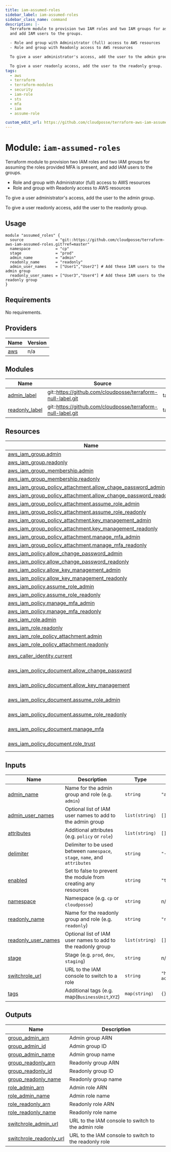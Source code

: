 ```yaml
---
title: iam-assumed-roles
sidebar_label: iam-assumed-roles
sidebar_class_name: command
description: |-
  Terraform module to provision two IAM roles and two IAM groups for assuming the roles provided MFA is present,
  and add IAM users to the groups.

  - Role and group with Administrator (full) access to AWS resources
  - Role and group with Readonly access to AWS resources

  To give a user administrator's access, add the user to the admin group.

  To give a user readonly access, add the user to the readonly group.
tags:
  - aws
  - terraform
  - terraform-modules
  - security
  - iam-role
  - sts
  - mfa
  - iam
  - assume-role

custom_edit_url: https://github.com/cloudposse/terraform-aws-iam-assumed-roles/blob/main/README.yaml
---
```


# Module: `iam-assumed-roles`
Terraform module to provision two IAM roles and two IAM groups for assuming the roles provided MFA is present,
and add IAM users to the groups.

- Role and group with Administrator (full) access to AWS resources
- Role and group with Readonly access to AWS resources

To give a user administrator's access, add the user to the admin group.

To give a user readonly access, add the user to the readonly group.






## Usage

```hcl
module "assumed_roles" {
  source              = "git::https://github.com/cloudposse/terraform-aws-iam-assumed-roles.git?ref=master"
  namespace           = "cp"
  stage               = "prod"
  admin_name          = "admin"
  readonly_name       = "readonly"
  admin_user_names    = ["User1","User2"] # Add these IAM users to the admin group
  readonly_user_names = ["User3","User4"] # Add these IAM users to the readonly group
}
```






<!-- markdownlint-disable -->
## Requirements

No requirements.

## Providers

| Name | Version |
|------|---------|
| <a name="provider_aws"></a> [aws](#provider\_aws) | n/a |

## Modules

| Name | Source | Version |
|------|--------|---------|
| <a name="module_admin_label"></a> [admin\_label](#module\_admin\_label) | git::https://github.com/cloudposse/terraform-null-label.git | tags/0.3.3 |
| <a name="module_readonly_label"></a> [readonly\_label](#module\_readonly\_label) | git::https://github.com/cloudposse/terraform-null-label.git | tags/0.3.3 |

## Resources

| Name | Type |
|------|------|
| [aws_iam_group.admin](https://registry.terraform.io/providers/hashicorp/aws/latest/docs/resources/iam_group) | resource |
| [aws_iam_group.readonly](https://registry.terraform.io/providers/hashicorp/aws/latest/docs/resources/iam_group) | resource |
| [aws_iam_group_membership.admin](https://registry.terraform.io/providers/hashicorp/aws/latest/docs/resources/iam_group_membership) | resource |
| [aws_iam_group_membership.readonly](https://registry.terraform.io/providers/hashicorp/aws/latest/docs/resources/iam_group_membership) | resource |
| [aws_iam_group_policy_attachment.allow_chage_password_admin](https://registry.terraform.io/providers/hashicorp/aws/latest/docs/resources/iam_group_policy_attachment) | resource |
| [aws_iam_group_policy_attachment.allow_change_password_readonly](https://registry.terraform.io/providers/hashicorp/aws/latest/docs/resources/iam_group_policy_attachment) | resource |
| [aws_iam_group_policy_attachment.assume_role_admin](https://registry.terraform.io/providers/hashicorp/aws/latest/docs/resources/iam_group_policy_attachment) | resource |
| [aws_iam_group_policy_attachment.assume_role_readonly](https://registry.terraform.io/providers/hashicorp/aws/latest/docs/resources/iam_group_policy_attachment) | resource |
| [aws_iam_group_policy_attachment.key_management_admin](https://registry.terraform.io/providers/hashicorp/aws/latest/docs/resources/iam_group_policy_attachment) | resource |
| [aws_iam_group_policy_attachment.key_management_readonly](https://registry.terraform.io/providers/hashicorp/aws/latest/docs/resources/iam_group_policy_attachment) | resource |
| [aws_iam_group_policy_attachment.manage_mfa_admin](https://registry.terraform.io/providers/hashicorp/aws/latest/docs/resources/iam_group_policy_attachment) | resource |
| [aws_iam_group_policy_attachment.manage_mfa_readonly](https://registry.terraform.io/providers/hashicorp/aws/latest/docs/resources/iam_group_policy_attachment) | resource |
| [aws_iam_policy.allow_change_password_admin](https://registry.terraform.io/providers/hashicorp/aws/latest/docs/resources/iam_policy) | resource |
| [aws_iam_policy.allow_change_password_readonly](https://registry.terraform.io/providers/hashicorp/aws/latest/docs/resources/iam_policy) | resource |
| [aws_iam_policy.allow_key_management_admin](https://registry.terraform.io/providers/hashicorp/aws/latest/docs/resources/iam_policy) | resource |
| [aws_iam_policy.allow_key_management_readonly](https://registry.terraform.io/providers/hashicorp/aws/latest/docs/resources/iam_policy) | resource |
| [aws_iam_policy.assume_role_admin](https://registry.terraform.io/providers/hashicorp/aws/latest/docs/resources/iam_policy) | resource |
| [aws_iam_policy.assume_role_readonly](https://registry.terraform.io/providers/hashicorp/aws/latest/docs/resources/iam_policy) | resource |
| [aws_iam_policy.manage_mfa_admin](https://registry.terraform.io/providers/hashicorp/aws/latest/docs/resources/iam_policy) | resource |
| [aws_iam_policy.manage_mfa_readonly](https://registry.terraform.io/providers/hashicorp/aws/latest/docs/resources/iam_policy) | resource |
| [aws_iam_role.admin](https://registry.terraform.io/providers/hashicorp/aws/latest/docs/resources/iam_role) | resource |
| [aws_iam_role.readonly](https://registry.terraform.io/providers/hashicorp/aws/latest/docs/resources/iam_role) | resource |
| [aws_iam_role_policy_attachment.admin](https://registry.terraform.io/providers/hashicorp/aws/latest/docs/resources/iam_role_policy_attachment) | resource |
| [aws_iam_role_policy_attachment.readonly](https://registry.terraform.io/providers/hashicorp/aws/latest/docs/resources/iam_role_policy_attachment) | resource |
| [aws_caller_identity.current](https://registry.terraform.io/providers/hashicorp/aws/latest/docs/data-sources/caller_identity) | data source |
| [aws_iam_policy_document.allow_change_password](https://registry.terraform.io/providers/hashicorp/aws/latest/docs/data-sources/iam_policy_document) | data source |
| [aws_iam_policy_document.allow_key_management](https://registry.terraform.io/providers/hashicorp/aws/latest/docs/data-sources/iam_policy_document) | data source |
| [aws_iam_policy_document.assume_role_admin](https://registry.terraform.io/providers/hashicorp/aws/latest/docs/data-sources/iam_policy_document) | data source |
| [aws_iam_policy_document.assume_role_readonly](https://registry.terraform.io/providers/hashicorp/aws/latest/docs/data-sources/iam_policy_document) | data source |
| [aws_iam_policy_document.manage_mfa](https://registry.terraform.io/providers/hashicorp/aws/latest/docs/data-sources/iam_policy_document) | data source |
| [aws_iam_policy_document.role_trust](https://registry.terraform.io/providers/hashicorp/aws/latest/docs/data-sources/iam_policy_document) | data source |

## Inputs

| Name | Description | Type | Default | Required |
|------|-------------|------|---------|:--------:|
| <a name="input_admin_name"></a> [admin\_name](#input\_admin\_name) | Name for the admin group and role (e.g. `admin`) | `string` | `"admin"` | no |
| <a name="input_admin_user_names"></a> [admin\_user\_names](#input\_admin\_user\_names) | Optional list of IAM user names to add to the admin group | `list(string)` | `[]` | no |
| <a name="input_attributes"></a> [attributes](#input\_attributes) | Additional attributes (e.g. `policy` or `role`) | `list(string)` | `[]` | no |
| <a name="input_delimiter"></a> [delimiter](#input\_delimiter) | Delimiter to be used between `namespace`, `stage`, `name`, and `attributes` | `string` | `"-"` | no |
| <a name="input_enabled"></a> [enabled](#input\_enabled) | Set to false to prevent the module from creating any resources | `string` | `"true"` | no |
| <a name="input_namespace"></a> [namespace](#input\_namespace) | Namespace (e.g. `cp` or `cloudposse`) | `string` | n/a | yes |
| <a name="input_readonly_name"></a> [readonly\_name](#input\_readonly\_name) | Name for the readonly group and role (e.g. `readonly`) | `string` | `"readonly"` | no |
| <a name="input_readonly_user_names"></a> [readonly\_user\_names](#input\_readonly\_user\_names) | Optional list of IAM user names to add to the readonly group | `list(string)` | `[]` | no |
| <a name="input_stage"></a> [stage](#input\_stage) | Stage (e.g. `prod`, `dev`, `staging`) | `string` | n/a | yes |
| <a name="input_switchrole_url"></a> [switchrole\_url](#input\_switchrole\_url) | URL to the IAM console to switch to a role | `string` | `"https://signin.aws.amazon.com/switchrole?account=%s&roleName=%s&displayName=%s"` | no |
| <a name="input_tags"></a> [tags](#input\_tags) | Additional tags (e.g. map(`BusinessUnit`,`XYZ`) | `map(string)` | `{}` | no |

## Outputs

| Name | Description |
|------|-------------|
| <a name="output_group_admin_arn"></a> [group\_admin\_arn](#output\_group\_admin\_arn) | Admin group ARN |
| <a name="output_group_admin_id"></a> [group\_admin\_id](#output\_group\_admin\_id) | Admin group ID |
| <a name="output_group_admin_name"></a> [group\_admin\_name](#output\_group\_admin\_name) | Admin group name |
| <a name="output_group_readonly_arn"></a> [group\_readonly\_arn](#output\_group\_readonly\_arn) | Readonly group ARN |
| <a name="output_group_readonly_id"></a> [group\_readonly\_id](#output\_group\_readonly\_id) | Readonly group ID |
| <a name="output_group_readonly_name"></a> [group\_readonly\_name](#output\_group\_readonly\_name) | Readonly group name |
| <a name="output_role_admin_arn"></a> [role\_admin\_arn](#output\_role\_admin\_arn) | Admin role ARN |
| <a name="output_role_admin_name"></a> [role\_admin\_name](#output\_role\_admin\_name) | Admin role name |
| <a name="output_role_readonly_arn"></a> [role\_readonly\_arn](#output\_role\_readonly\_arn) | Readonly role ARN |
| <a name="output_role_readonly_name"></a> [role\_readonly\_name](#output\_role\_readonly\_name) | Readonly role name |
| <a name="output_switchrole_admin_url"></a> [switchrole\_admin\_url](#output\_switchrole\_admin\_url) | URL to the IAM console to switch to the admin role |
| <a name="output_switchrole_readonly_url"></a> [switchrole\_readonly\_url](#output\_switchrole\_readonly\_url) | URL to the IAM console to switch to the readonly role |
<!-- markdownlint-restore -->

